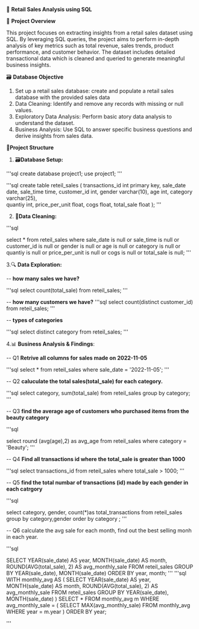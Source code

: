 🛒 **Retail Sales Analysis using SQL**

📌 **Project Overview**


This project focuses on extracting insights from a retail sales dataset using SQL. By leveraging SQL queries, the project aims to perform in-depth analysis of key metrics such as total revenue, sales trends, product performance, and customer behavior. The dataset includes detailed transactional data which is cleaned and queried to generate meaningful business insights.


🗃️ **Database Objective**

1. Set up a retail sales database: create and populate a retail sales database with the provided sales data
2. Data Cleaning: Identify and remove any records with missing or null values.
3. Exploratory Data Analysis: Perform basic atory data analysis to understand the dataset.
4. Business Analysis: Use SQL to answer specific business questions and derive insights from sales data.


🧱**Project Structure**

1. 🗃️**Database Setup:**

'''sql
create database  project1;
use project1;
'''

'''sql
create table reteil_sales
(
transactions_id int primary key,
sale_date date, 
sale_time time,	
customer_id int,
	gender varchar(10),
    age int,
	category varchar(25),	
    quantiy int,
	price_per_unit float,
    cogs float,	
    total_sale float
    );
'''




2. 🧹**Data Cleaning:**

'''sql

select  * from reteil_sales
where 
sale_date is null
or
sale_time is null
or
customer_id is null
or
gender is null
or
age is null
or
category is null
or
quantiy is null
or
price_per_unit is null
or
cogs is null
or
total_sale is null;
'''





3.🔍 **Data Exploration:**

-- **how many sales we have?**

'''sql
select count(total_sale)
from reteil_sales;
'''

-- **how many customers we have?**
'''sql
select count(distinct customer_id)
from reteil_sales;
'''

-- **types of categories**

'''sql
select distinct category
from reteil_sales;
'''




4.📊  **Business Analysis & Findings**:

-- Q1 **Retrive all columns for sales made on 2022-11-05**

'''sql
select * from reteil_sales
where sale_date = '2022-11-05';
'''


-- Q2 **caluculate the total sales(total_sale) for each category.**


'''sql
select  category, sum(total_sale)
from  reteil_sales
group by category;
'''

-- Q3 **find the average age of customers who purchased items from the beauty category**

'''sql

select 
round (avg(age),2) as avg_age
from reteil_sales
where category = 'Beauty';
'''

-- Q4 **Find all transactions id where the total_sale is greater than 1000**

'''sql
select transactions_id
from reteil_sales
where total_sale > 1000;
'''






-- Q5 **find the total numbar of transactions (id) made by each gender in each catrgory**

'''sql


select 
category,
gender,
count(*)as total_transactions
from  reteil_sales
group by category,gender
order by category
;
'''

-- Q6 calculate the avg sale for each month, find out the best selling monh in each year.

'''sql


SELECT 
    YEAR(sale_date) AS year,
    MONTH(sale_date) AS month,
    ROUND(AVG(total_sale), 2) AS avg_monthly_sale
FROM reteil_sales
GROUP BY YEAR(sale_date), MONTH(sale_date)
ORDER BY year, month;
'''
'''sql
WITH monthly_avg AS (
    SELECT 
        YEAR(sale_date) AS year,
        MONTH(sale_date) AS month,
        ROUND(AVG(total_sale), 2) AS avg_monthly_sale
    FROM reteil_sales
    GROUP BY YEAR(sale_date), MONTH(sale_date)
)
SELECT *
FROM monthly_avg m
WHERE avg_monthly_sale = (
    SELECT MAX(avg_monthly_sale)
    FROM monthly_avg
    WHERE year = m.year
)
ORDER BY year;

'''

